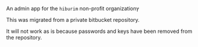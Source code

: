 An admin app for the `hiburim` non-profit organizationץ

This was migrated from a private bitbucket repository.

It will not work as is because passwords and keys have been removed from the repository.